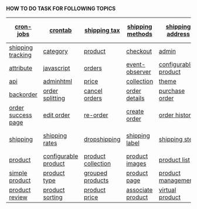 **HOW TO DO TASK FOR FOLLOWING TOPICS**


|[cron-jobs](/)| [crontab](/)|[shipping tax](/)|[shipping methods](/)|[shipping address](/)|[free shipping ](/)|[shipping tax](/)|[custom shipping method](/)|[3rd party modules](/)|
| --- | --- | --- | --- | --- | --- | --- | --- | --- |
|[shipping tracking](/)| [category](/)|[product](/)|[checkout](/)|[admin](/)|[module ](/)|[database](/)|[layout](/)|[cart](/)|
|[attribute](/)|[javascript](/)|[orders](/)|[event-observer](/)|[configurable-product](/)|[customer ](/)|[error](/)|[product-attribute](/)|[blocks](/)|
|[api](/)| [adminhtml](/)|[price](/)|[collection](/)|[theme](/)|[email](/)|[extensions](/)|[grid](/)|[template](/)|
|[backorder](/)| [order splitting](/)|[cancel orders](/)|[order details](/)|[purchase order](/)|[order summary](/)|[order totals](/)|[order grid](/)|[order email](/)|
|[order success page](/)| [edit order](/)|[re-order](/)|[create order](/)|[order history](/)|[order items](/)|[order state](/)|[order increment](/)|[order management](/)|
|[shipping](/)| [shipping rates](/)|[dropshipping](/)|[shipping label](/)|[shipping step](/)|[shipping estimate ](/)|[shipping tracking](/)|[admin order create](/)|[order comment](/)|
|[product](/)| [configurable product](/)|[product collection](/)|[product images](/)|[product list](/)|[category product](/)|[product list](/)|[product view](/)|[bundle product](/)|
|[simple product](/)| [product type](/)|[grouped products](/)|[product page](/)|[product management](/)|[product urls ](/)|[related product](/)|[product grid](/)|[import product](/)|
|[product review](/)| [product sorting](/)|[product price](/)|[associate product](/)|[virtual product](/)|[new products ](/)|[product edit](/)|[product listing](/)|[product detail page](/)|